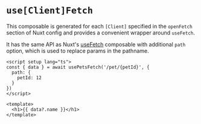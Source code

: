 # `use[Client]Fetch`

This composable is generated for each `[Client]` specified in the `openFetch` section of Nuxt config and provides a convenient wrapper around `useFetch`. 

It has the same API as Nuxt's [useFetch](https://nuxt.com/docs/api/composables/use-fetch) composable with additional `path` option, which is used to replace params in the pathname.

```vue
<script setup lang="ts">
const { data } = await usePetsFetch('/pet/{petId}', {
  path: {
    petId: 12
  }
})
</script>

<template>
  <h1>{{ data?.name }}</h1>
</template>
```

